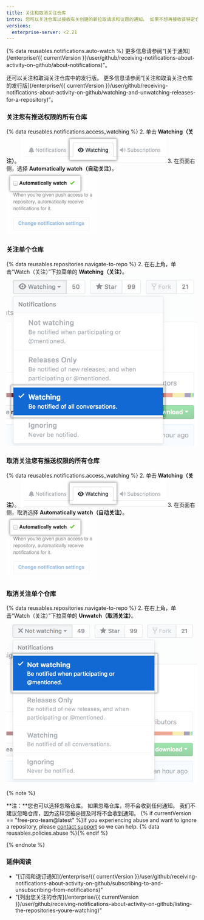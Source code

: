 ```yaml
---
title: 关注和取消关注仓库
intro: 您可以关注仓库以接收有关创建的新拉取请求和议题的通知。 如果不想再接收该特定仓库的通知，您也可以取消关注仓库。
versions:
  enterprise-server: <2.21
---
```


{% data reusables.notifications.auto-watch %} 更多信息请参阅“[关于通知](/enterprise/{{ currentVersion }}/user/github/receiving-notifications-about-activity-on-github/about-notifications)”。

还可以关注和取消关注仓库中的发行版。 更多信息请参阅“[关注和取消关注仓库的发行版](/enterprise/{{ currentVersion }}/user/github/receiving-notifications-about-activity-on-github/watching-and-unwatching-releases-for-a-repository)”。

### 关注您有推送权限的所有仓库

{% data reusables.notifications.access_watching %}
2. 单击 **Watching（关注）**。 ![关注的仓库列表](/assets/images/help/notifications/notifications-watching-tab.png)
3. 在页面右侧，选择 **Automatically watch（自动关注）**。 ![自动配置关注仓库的复选框](/assets/images/help/notifications/ent-automatically-watch-repos.png)

### 关注单个仓库

{% data reusables.repositories.navigate-to-repo %}
2. 在右上角，单击“Watch（关注）”下拉菜单的 **Watching（关注）**。 ![仓库下拉菜单中的关注选项](/assets/images/help/notifications/watch-repository.png)

### 取消关注您有推送权限的所有仓库

{% data reusables.notifications.access_watching %}
2. 单击 **Watching（关注）**。 ![关注的仓库列表](/assets/images/help/notifications/notifications-watching-tab.png)
3. 在页面右侧，取消选择 **Automatically watch（自动关注）**。 ![自动配置关注仓库的复选框](/assets/images/help/notifications/ent-automatically-watch-repos.png)

### 取消关注单个仓库

{% data reusables.repositories.navigate-to-repo %}
2. 在右上角，单击“Watch（关注）”下拉菜单的 **Unwatch（取消关注）**。 ![仓库下拉菜单中的关注选项](/assets/images/help/notifications/unwatch-repository.png)

{% note %}

**注：**您也可以选择忽略仓库。 如果忽略仓库，将不会收到任何通知。 我们不建议忽略仓库，因为这样您被@提及时将不会收到通知。 {% if currentVersion == "free-pro-team@latest" %}If you experiencing abuse and want to ignore a repository, please [contact support](/contact) so we can help. {% data reusables.policies.abuse %}{% endif %}

{% endnote %}

### 延伸阅读

- "[订阅和退订通知](/enterprise/{{ currentVersion }}/user/github/receiving-notifications-about-activity-on-github/subscribing-to-and-unsubscribing-from-notifications)"
- "[列出您关注的仓库](/enterprise/{{ currentVersion }}/user/github/receiving-notifications-about-activity-on-github/listing-the-repositories-youre-watching)"
